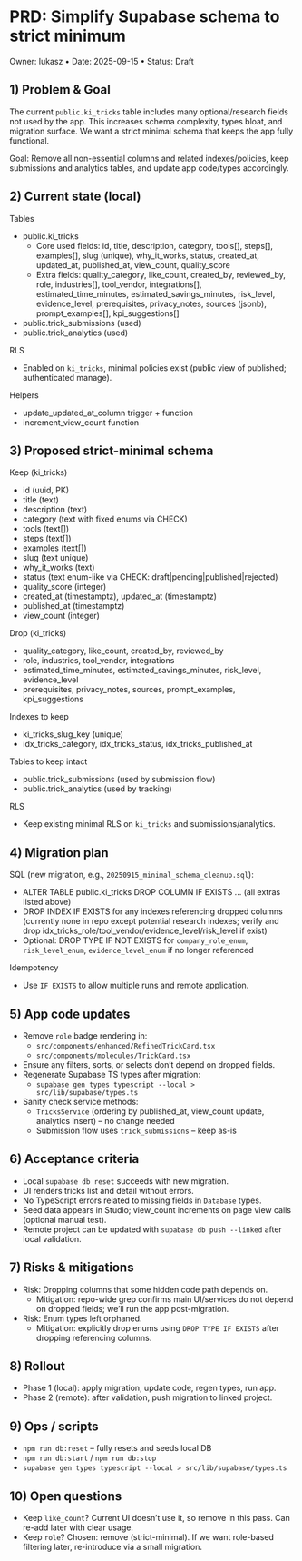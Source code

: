 # PRD: Simplify Supabase schema to strict minimum

Owner: lukasz • Date: 2025-09-15 • Status: Draft

## 1) Problem & Goal
The current `public.ki_tricks` table includes many optional/research fields not used by the app. This increases schema complexity, types bloat, and migration surface. We want a strict minimal schema that keeps the app fully functional.

Goal: Remove all non-essential columns and related indexes/policies, keep submissions and analytics tables, and update app code/types accordingly.

## 2) Current state (local)
Tables
- public.ki_tricks
  - Core used fields: id, title, description, category, tools[], steps[], examples[], slug (unique), why_it_works,
    status, created_at, updated_at, published_at, view_count, quality_score
  - Extra fields: quality_category, like_count, created_by, reviewed_by, role, industries[], tool_vendor,
    integrations[], estimated_time_minutes, estimated_savings_minutes, risk_level, evidence_level,
    prerequisites, privacy_notes, sources (jsonb), prompt_examples[], kpi_suggestions[]
- public.trick_submissions (used)
- public.trick_analytics (used)

RLS
- Enabled on `ki_tricks`, minimal policies exist (public view of published; authenticated manage).

Helpers
- update_updated_at_column trigger + function
- increment_view_count function

## 3) Proposed strict-minimal schema
Keep (ki_tricks)
- id (uuid, PK)
- title (text)
- description (text)
- category (text with fixed enums via CHECK)
- tools (text[])
- steps (text[])
- examples (text[])
- slug (text unique)
- why_it_works (text)
- status (text enum-like via CHECK: draft|pending|published|rejected)
- quality_score (integer)
- created_at (timestamptz), updated_at (timestamptz)
- published_at (timestamptz)
- view_count (integer)

Drop (ki_tricks)
- quality_category, like_count, created_by, reviewed_by
- role, industries, tool_vendor, integrations
- estimated_time_minutes, estimated_savings_minutes, risk_level, evidence_level
- prerequisites, privacy_notes, sources, prompt_examples, kpi_suggestions

Indexes to keep
- ki_tricks_slug_key (unique)
- idx_tricks_category, idx_tricks_status, idx_tricks_published_at

Tables to keep intact
- public.trick_submissions (used by submission flow)
- public.trick_analytics (used by tracking)

RLS
- Keep existing minimal RLS on `ki_tricks` and submissions/analytics.

## 4) Migration plan
SQL (new migration, e.g., `20250915_minimal_schema_cleanup.sql`):
- ALTER TABLE public.ki_tricks DROP COLUMN IF EXISTS ... (all extras listed above)
- DROP INDEX IF EXISTS for any indexes referencing dropped columns (currently none in repo except potential research indexes; verify and drop idx_tricks_role/tool_vendor/evidence_level/risk_level if exist)
- Optional: DROP TYPE IF NOT EXISTS for `company_role_enum`, `risk_level_enum`, `evidence_level_enum` if no longer referenced

Idempotency
- Use `IF EXISTS` to allow multiple runs and remote application.

## 5) App code updates
- Remove `role` badge rendering in:
  - `src/components/enhanced/RefinedTrickCard.tsx`
  - `src/components/molecules/TrickCard.tsx`
- Ensure any filters, sorts, or selects don’t depend on dropped fields.
- Regenerate Supabase TS types after migration:
  - `supabase gen types typescript --local > src/lib/supabase/types.ts`
- Sanity check service methods:
  - `TricksService` (ordering by published_at, view_count update, analytics insert) – no change needed
  - Submission flow uses `trick_submissions` – keep as-is

## 6) Acceptance criteria
- Local `supabase db reset` succeeds with new migration.
- UI renders tricks list and detail without errors.
- No TypeScript errors related to missing fields in `Database` types.
- Seed data appears in Studio; view_count increments on page view calls (optional manual test).
- Remote project can be updated with `supabase db push --linked` after local validation.

## 7) Risks & mitigations
- Risk: Dropping columns that some hidden code path depends on.
  - Mitigation: repo-wide grep confirms main UI/services do not depend on dropped fields; we’ll run the app post-migration.
- Risk: Enum types left orphaned.
  - Mitigation: explicitly drop enums using `DROP TYPE IF EXISTS` after dropping referencing columns.

## 8) Rollout
- Phase 1 (local): apply migration, update code, regen types, run app.
- Phase 2 (remote): after validation, push migration to linked project.

## 9) Ops / scripts
- `npm run db:reset` – fully resets and seeds local DB
- `npm run db:start` / `npm run db:stop`
- `supabase gen types typescript --local > src/lib/supabase/types.ts`

## 10) Open questions
- Keep `like_count`? Current UI doesn’t use it, so remove in this pass. Can re-add later with clear usage.
- Keep `role`? Chosen: remove (strict-minimal). If we want role-based filtering later, re-introduce via a small migration.

